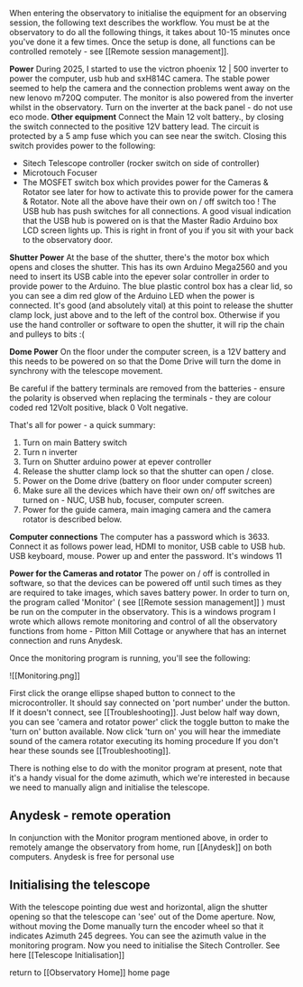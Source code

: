 When entering the observatory to initialise the equipment for an observing session, the following text describes the workflow. You must be at the observatory to do all the following things, it takes about 10-15 minutes once you've done it a few times. Once the setup is done, all functions can be controlled remotely - see [[Remote session management]].

**Power**
During 2025, I started to use the victron phoenix 12 | 500 inverter to power the computer, usb hub and sxH814C camera. The stable power seemed to help the camera and the connection problems went away on the new lenovo m720Q computer. The monitor is also powered from the inverter whilst in the observatory. Turn on the inverter at the back panel - do not use eco mode.
**Other equipment**
Connect the Main 12 volt battery., by closing the switch connected to the positive 12V battery lead. The circuit is protected by a 5 amp fuse which you can see near the switch. Closing this switch provides power to the following:
 
- Sitech Telescope controller (rocker switch on side of controller)
- Microtouch Focuser
- The MOSFET switch box which provides power for the Cameras & Rotator see later for how to activate this to provide power for the camera & Rotator.
Note all the above have their own on / off switch too !
The USB hub has  push switches for all connections. A good visual indication that the USB  hub is powered on is that the Master Radio Arduino box LCD screen lights up. This is right in front of you if you sit with your back to the observatory door.

**Shutter Power**
At the base of the shutter, there's the motor box which opens and closes the shutter. This has its own Arduino Mega2560 and you need to insert its USB cable into the epever solar controller in order to provide power to the Arduino. The blue plastic control box has a clear lid, so you can see a dim red glow of the Arduino LED when the power is connected. It's good (and absolutely vital) at this point to release the shutter clamp lock, just above and to the left of the control box. Otherwise if you use the hand controller or software to open the shutter, it will rip the chain and pulleys to bits :(

**Dome Power**
On the floor under the computer screen, is a 12V battery and this needs to be powered on so that the Dome Drive will turn the dome in synchrony with the telescope movement.

Be careful if the battery terminals are removed from the batteries - ensure the polarity is observed when replacing the terminals - they are colour coded red 12Volt positive, black 0 Volt negative.

That's all for power - a quick summary:
1. Turn on main Battery switch
2. Turn n inverter
3. Turn on Shutter arduino power at epever controller
4. Release the shutter clamp lock so that the shutter can open / close.
5. Power on the Dome drive (battery on floor under computer screen)
6. Make sure all the devices which have their own on/ off switches are turned on - NUC, USB hub, focuser, computer screen.
7. Power for the guide camera, main imaging camera and the camera rotator is described below.

**Computer connections**
The computer has a password which is 3633. Connect it as follows power lead, HDMI to monitor, USB cable to USB hub. USB keyboard, mouse. Power up and enter the password. It's windows 11

**Power for the Cameras and rotator**
The power on / off is controlled in software, so that the devices can be powered off until such times as they are required to take images, which saves battery power. 
In order to turn on, the program called 'Monitor' ( see [[Remote session management]] ) must be run on the computer in the observatory. This is a windows program I wrote which allows remote monitoring and control of all the observatory functions from home - Pitton Mill Cottage or anywhere that has an internet connection and runs Anydesk.

Once the monitoring program is running, you'll see the following:

![[Monitoring.png]]

First click the orange ellipse shaped button to connect to the microcontroller. It should say connected on 'port number' under the button. If it doesn't connect, see [[Troubleshooting]].
Just below half way down, you can see 'camera and rotator power' click the toggle button to make the 'turn on' button available. Now click 'turn on'  you will hear the immediate sound of the camera rotator executing its homing procedure  If you don't hear these sounds see [[Troubleshooting]].

There is nothing else to do with the monitor program at present, note that it's a handy visual for the dome azimuth, which we're interested in because we need to manually align and initialise the telescope. 

## Anydesk - remote operation
In conjunction with the Monitor program mentioned above, in order to remotely amange the observatory from home, run [[Anydesk]] on both computers. Anydesk is free for personal use

## Initialising the telescope
With the telescope pointing due west and horizontal, align the shutter opening so that the telescope can 'see' out of the Dome aperture. Now, without moving the Dome manually turn the encoder wheel so that it indicates Azimuth 245 degrees. You can see the azimuth value in the monitoring program. Now you need to initialise the Sitech Controller. See here  [[Telescope Initialisation]]




return to [[Observatory Home]] home page
